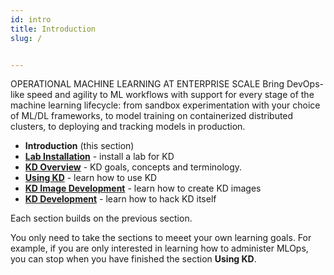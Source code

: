 ```yaml
---
id: intro
title: Introduction
slug: /


---
```


OPERATIONAL MACHINE LEARNING AT ENTERPRISE SCALE
Bring DevOps-like speed and agility to ML workflows with support for every stage of the machine learning lifecycle: from sandbox experimentation with your choice of ML/DL frameworks, to model training on containerized distributed clusters, to deploying and tracking models in production.

- **Introduction** (this section)
- [**Lab Installation**](/docs/lab/overview) - install a lab for KD
- [**KD Overview**](/docs/about-kd/intro) - KD goals, concepts and terminology.
- [**Using KD**](/docs/kd-user/intro) - learn how to use KD
- [**KD Image Development**](/docs/kd-img-dev/overview) - learn how to create KD images
- [**KD Development**](/docs/kd-dev/overview) - learn how to hack KD itself

Each section builds on the previous section.

You only need to take the sections to meeet your own learning goals.  For example, if you are only interested in learning how to administer MLOps, you can stop when you have finished the section **Using KD**.
